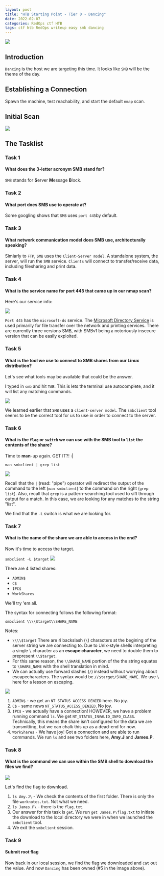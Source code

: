```yaml
---
layout: post
title: "HTB Starting Point - Tier 0 - Dancing"
date: 2022-02-07
categories: RedOps ctf HTB
tags: ctf htb RedOps writeup easy smb dancing
---
```

<img src='/assets/img/ctf/htb/sp/tier0/dancing/dancing.PNG'/>

## Introduction

`Dancing` is the host we are targeting this time. It looks like `SMB` will be the theme of the day. 

## Establishing a Connection

Spawn the machine, test reachability, and start the default `nmap` scan.

## Initial Scan

<img src='/assets/img/ctf/htb/sp/tier0/dancing/2nmapall.png'/>



## The Tasklist

### Task 1
#### What does the 3-letter acronym SMB stand for? 

`SMB` stands for **S**erver **M**essage **B**lock.

### Task 2
#### What port does SMB use to operate at?

Some googling shows that `SMB` uses `port 445`by default.

### Task 3
#### What network communication model does SMB use, architecturally speaking? 

Simiarly to `FTP`, `SMB` uses the `Client-Server model`. A standalone system, the server, will run the `SMB` service. `Clients` will connect to transfer/receive data, including filesharing and print data.

### Task 4 
#### What is the service name for port 445 that came up in our nmap scan?

Here's our service info:

<img src='/assets/img/ctf/htb/sp/tier0/dancing/3nmap_services.png'/>

`Port 445` has the `microsoft-ds` service. The [Microsoft Directory Service](https://www.grc.com/port_445.htm) is used primarily for file transfer over the network and printing services. There are currently three versions SMB, with SMBv1 being a notoriously insecure version that can be easily exploited.

### Task 5
#### What is the tool we use to connect to SMB shares from our Linux distribution?

Let's see what tools may be available that could be the answer.

I typed in `smb` and hit `TAB`. This is lets the terminal use autocomplete, and it will list any matching commands.

<img src='/assets/img/ctf/htb/sp/tier0/dancing/4smb.png'/>

We learned earlier that `SMB` uses a `client-server model`. The `smbclient` tool seems to be the correct tool for us to use in order to connect to the server.

### Task 6
#### What is the `flag` or `switch` we can use with the SMB tool to `list` the contents of the share?

Time to **man**-up again. GET IT?! :|

`man smbclient | grep list`

<img src='/assets/img/ctf/htb/sp/tier0/5smb_ls.png'/>

Recall that the `|` (read: "pipe") operator will redirect the output of the command to the left (`man smbclient`) to the command on the right (`grep list`). Also, recall that `grep` is a pattern-searching tool used to sift through output for a match. In this case, we are looking for any matches to the string "list".

We find that the `-L` switch is what we are looking for.

### Task 7
#### What is the name of the share we are able to access in the end?

Now it's time to access the target. 

`smbclient -L $target`
<img src='/assets/img/ctf/htb/sp/tier0/dancing/6smb_L.png'/>

There are 4 listed shares:
* `ADMIN$`
* `C$`
* `IPC$`
* `WorkShares`

We'll try 'em all.

The syntax for connecting follows the following format:

`smbclient \\\\$target\\SHARE_NAME`

Notes:
* `\\\\$target` There are 4 backslash (`\`) characters at the begining of the server string we are connecting to. Due to Unix-style shells interpreting a single `\` character as an **escape character**, we need to double them to prepresent `\\$target`.
*  For this same reason, the `\\SHARE_NAME` portion of the the string equates to `\SHARE_NAME` with the shell translation in mind.
* We can actually use forward slashes (`/`) instead without worrying about escapecharacters. The syntax would be `//$target/SHARE_NAME`. We use `\` here for a lesson on escaping. 

<img src='/assets/img/ctf/htb/sp/tier0/dancing/7smb_connect.png'/>

1. `ADMIN$` - we get an `NT_STATUS_ACCESS_DENIED` here. No joy.
2. `C$` - same news `NT_STATUS_ACCESS_DENIED`, No joy.
3. `IPC$` - we actually have a connection! HOWEVER, we have a problem running command `ls`. We get `NT_STATUS_INVALID_INFO_CLASS`. Technically, this means the share isn't configured for the data we are transmitting, but we can chalk this up as a dead-end for now.
4. `WorkShares` - We have joy! Got a connection and are able to run commands. We run `ls` and see two folders here, **Amy.J** and **James.P**.


### Task 8
#### What is the command we can use within the SMB shell to download the files we find? 

<img src='/assets/img/ctf/htb/sp/tier0/dancing/9smbflag.png'/>

Let's find the flag to download. 

1. `ls Amy.J\` - We check the contents of the first folder. There is only the file `worknotes.txt`. Not what we need.
2. `ls James.P\` - there is the `flag.txt`.
3. Our answer for this task is `get`. We run `get James.P\flag.txt` to initiate the download to the local directory we were in when we launched the `smbclient` tool.
4. We exit the `smbclient` session.

### Task 9
####  Submit root flag
Now back in our local session, we find the flag we downloaded and `cat` out the value. And now `Dancing` has been owned (#5 in the image above).


